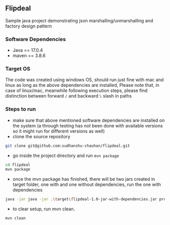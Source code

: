 ## Flipdeal
Sample java project demonstrating json marshalling/unmarshalling and factory design pattern

### Software Dependencies
- Java == 17.0.4
- maven == 3.8.6

### Target OS
The code was created using windows OS, should run just fine with mac and linux as long as the above dependencies are installed,
Please note that, in case of linux/mac, meanwhile following execution steps, please find distinction between forward `/` and backward `\` slash in paths 

### Steps to run
- make sure that above mentioned software dependencies are installed on the system (a through testing has not been done with available versions so it might run for different versions as well)
- clone the source repository
```bash
git clone git@github.com:sudhanshu-chauhan/flipdeal.git
```
- go inside the project directory and run `mvn package`
```bash
cd flipdeal
mvn package
```
- once the mvn package has finished, there will be two jars created in target folder, one with and one without dependencies, run the one with dependencies
```bash
java -jar java -jar .\target\flipdeal-1.0-jar-with-dependencies.jar promotionsetb
```
- to clear setup, run mvn clean.
```bash
mvn clean
```